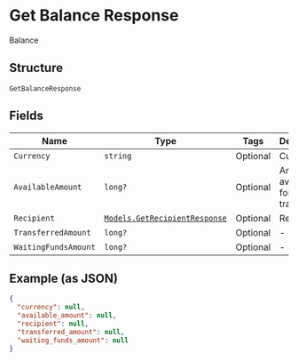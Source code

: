 
# Get Balance Response

Balance

## Structure

`GetBalanceResponse`

## Fields

| Name | Type | Tags | Description |
|  --- | --- | --- | --- |
| `Currency` | `string` | Optional | Currency |
| `AvailableAmount` | `long?` | Optional | Amount available for transferring |
| `Recipient` | [`Models.GetRecipientResponse`](../../doc/models/get-recipient-response.md) | Optional | Recipient |
| `TransferredAmount` | `long?` | Optional | - |
| `WaitingFundsAmount` | `long?` | Optional | - |

## Example (as JSON)

```json
{
  "currency": null,
  "available_amount": null,
  "recipient": null,
  "transferred_amount": null,
  "waiting_funds_amount": null
}
```

